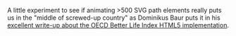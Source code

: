 A little experiment to see if animating >500 SVG path elements really puts us in the "middle of screwed-up country" as Dominikus Baur puts it in his [excellent write-up about the OECD Better Life Index HTML5 implementation](http://do.minik.us/blog/oecd-bli-tech).